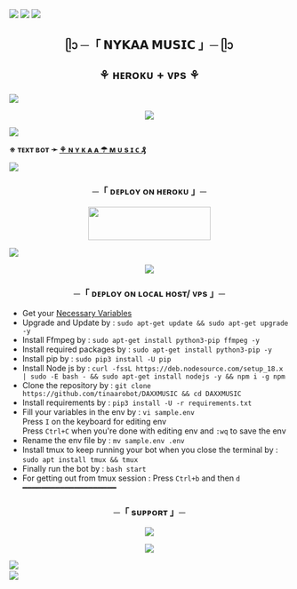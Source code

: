 <img src="https://user-images.githubusercontent.com/73097560/115834477-dbab4500-a447-11eb-908a-139a6edaec5c.gif"> 
 <img src="https://readme-typing-svg.herokuapp.com?color=FF0000&width=420&lines=🧋+𝗛𝗔𝗣𝗣𝗬+𝗡𝗘𝗪+𝗬𝗘𝗔𝗥+❷⓿❷❹+🧋">
<img src="https://user-images.githubusercontent.com/73097560/115834477-dbab4500-a447-11eb-908a-139a6edaec5c.gif">


<h2 align="center">
    ᥫᩣ ─「 𝗡𝗬𝗞𝗔𝗔 𝗠𝗨𝗦𝗜𝗖 」─ ᥫᩣ

 ⚘ ʜᴇʀᴏᴋᴜ + ᴠᴘs ⚘
</h2>
<img src="https://readme-typing-svg.herokuapp.com?color=FF0786&width=420&lines=Ⰶ+ʜᴇʏ+ᴄᴜᴛɪᴇ+ᴅᴇᴘʟᴏʏ+ʙᴏᴛ+ᴏɴ+ʜᴇʀᴏᴋᴜ+Ⰶ;Ⰶ+ɪғ+ʏᴏᴜ+ᴅᴏɴ'ᴛ+ʜᴀᴠᴇ+ʜᴇʀᴏᴋᴜ+ᴀᴄᴄᴏᴜɴᴛ+Ⰶ;Ⰶ+ᴛʜᴇɴ+ᴅᴇᴘʟᴏʏ+ᴀʟsᴏ+ᴏɴ+ᴠᴘs+sᴇʀᴠᴇʀ+Ⰶ;Ⰶ+ᴘᴏᴡᴇʀᴇᴅ+ʙʏ+ʀᴏʏ+ᴇᴅɪᴛx+Ⰶ">
<p align="center">
  <img src="https://telegra.ph/file/982b01ba53c3d69b0d0ce.jpg">
</p>

<img src="https://readme-typing-svg.herokuapp.com?color=00FF00&width=420&lines=💌+ɪ+ᴀᴍ+⚘+ɴʏᴋᴀᴀ+ᴍᴜsɪᴄ+₰+ᴀɴᴅ+ɪ+ʜᴀᴠᴇ+sᴘᴇᴄɪᴀʟ+ғᴜᴛᴜʀᴇs+🧋;💌+ғʀɪsᴛ+ʏᴏᴜ+ғᴏʀᴋ+ᴛʜɪs+ʀᴇᴘᴏ+ᴛʜᴇɴ+ᴅᴇᴘʟᴏʏ+ʏᴏᴜʀ+ʙᴏᴛ+🧋">

</h2>

**※ ᴛᴇxᴛ ʙᴏᴛ ➛ [‌⚘ ɴ ʏ ᴋ ᴀ ᴀ ☂ ᴍ ᴜ s ɪ ᴄ ₰](https://t.me/myra_x_music_bot)**


 <img src="https://readme-typing-svg.herokuapp.com?color=FF0000&width=420&lines=🧋+𝗛𝗔𝗣𝗣𝗬+𝗡𝗘𝗪+𝗬𝗘𝗔𝗥+❷⓿❷❹+🧋">


<h3 align="center">
    ─「 ᴅᴇᴩʟᴏʏ ᴏɴ ʜᴇʀᴏᴋᴜ 」─
</h3>

<p align="center"><a href="https://dashboard.heroku.com/new?template=https://github.com/dattudd/Nikki-x-music-"> <img src="https://img.shields.io/badge/Deploy%20On%20Heroku-00FFFF?style=for-the-badge&logo=heroku" width="220" height="60"/></a></p>


<img src="https://readme-typing-svg.herokuapp.com?color=white&width=420&lines=💥+ɪғ+ᴀɴʏ+ᴇʀʀᴏʀ+ᴛʜᴇɴ+sᴇɴᴅ+ᴍᴇ+ᴇʀʀᴏʀ+ɪɴ+ʀᴏʏ+ᴇᴅɪᴛx+...">
<p align="center">
<a href="https://telegram.me/Telugu_chatting_group_org"><img src="https://img.shields.io/badge/-๛DM TO RoY EdiTX%20☆-FF00FF.svg?style=for-the-badge&logo=Telegram"></a>
</p>
<h3 align="center">
    ─「 ᴅᴇᴩʟᴏʏ ᴏɴ ʟᴏᴄᴀʟ ʜᴏsᴛ/ ᴠᴘs 」─
</h3>

- Get your [Necessary Variables](https://github.com/dattudd/Nikki-x-music-/blob/master/sample.env)
- Upgrade and Update by :
`sudo apt-get update && sudo apt-get upgrade -y`
- Install Ffmpeg by :
`sudo apt-get install python3-pip ffmpeg -y`
- Install required packages by :
`sudo apt-get install python3-pip -y`
- Install pip by :
`sudo pip3 install -U pip`
- Install Node js by :
`curl -fssL https://deb.nodesource.com/setup_18.x | sudo -E bash - && sudo apt-get install nodejs -y && npm i -g npm`
- Clone the repository by :
`git clone https://github.com/tinaarobot/DAXXMUSIC && cd DAXXMUSIC`
- Install requirements by :
`pip3 install -U -r requirements.txt`
- Fill your variables in the env by :
`vi sample.env`<br>
Press `I` on the keyboard for editing env<br>
Press `Ctrl+C` when you're done with editing env and `:wq` to save the env<br>
- Rename the env file by :
`mv sample.env .env`
- Install tmux to keep running your bot when you close the terminal by :
`sudo apt install tmux && tmux`
- Finally run the bot by :
`bash start`
- For getting out from tmux session : Press `Ctrl+b` and then `d`<br>
━━━━━━━━━━━━━━━━━━━━

<h3 align="center">
    ─「 sᴜᴩᴩᴏʀᴛ 」─
</h3>

<p align="center">
<a href="https://telegram.me/Telugu_chatting_group_org"><img src="https://img.shields.io/badge/-THE%20FRIENDZ-FFFF00.svg?style=for-the-badge&logo=Telegram"></a>
</p>

<p align="center">
<a href="https://telegram.me/Telugu_chatting_group_org"><img src="https://img.shields.io/badge/-ROY%20EDITX-00FFFF.svg?style=for-the-badge&logo=Telegram"></a>
</p>

<img src="https://user-images.githubusercontent.com/73097560/115834477-dbab4500-a447-11eb-908a-139a6edaec5c.gif"> 
<img src="https://camo.githubusercontent.com/82291b0fe831bfc6781e07fc5090cbd0a8b912bb8b8d4fec0696c881834f81ac/68747470733a2f2f70726f626f742e6d656469612f394575424971676170492e676966" width="800" height="3">
<img src="https://user-images.githubusercontent.com/73097560/115834477-dbab4500-a447-11eb-908a-139a6edaec5c.gif">
